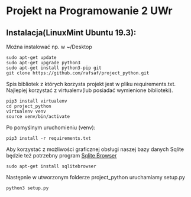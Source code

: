 # Projekt na Programowanie 2 UWr

## Instalacja(LinuxMint Ubuntu 19.3):

Można instalować np. w ~/Desktop

```linux
sudo apt-get update
sudo apt-get upgrade python3
sudo apt-get install python3-pip git
git clone https://github.com/rafsaf/project_python.git
```
Spis bibliotek z których korzysta projekt jest w pliku requirements.txt.
Najlepiej korzystać z virtualenv(lub posiadać wymienione biblioteki).
```linux
pip3 install virtualenv
cd project_python
virtualenv venv
source venv/bin/activate
```
Po pomyślnym uruchomieniu (venv):
```linux
pip3 install -r requirements.txt
```
Aby korzystać z możliwości graficznej obsługi naszej bazy danych Sqlite będzie też potrzebny program [Sqlite Browser](https://sqlitebrowser.org/)
```linux
sudo apt-get install sqlitebrowser
```
Następnie w utworzonym folderze project_python uruchamiamy setup.py
```linux
python3 setup.py
```
